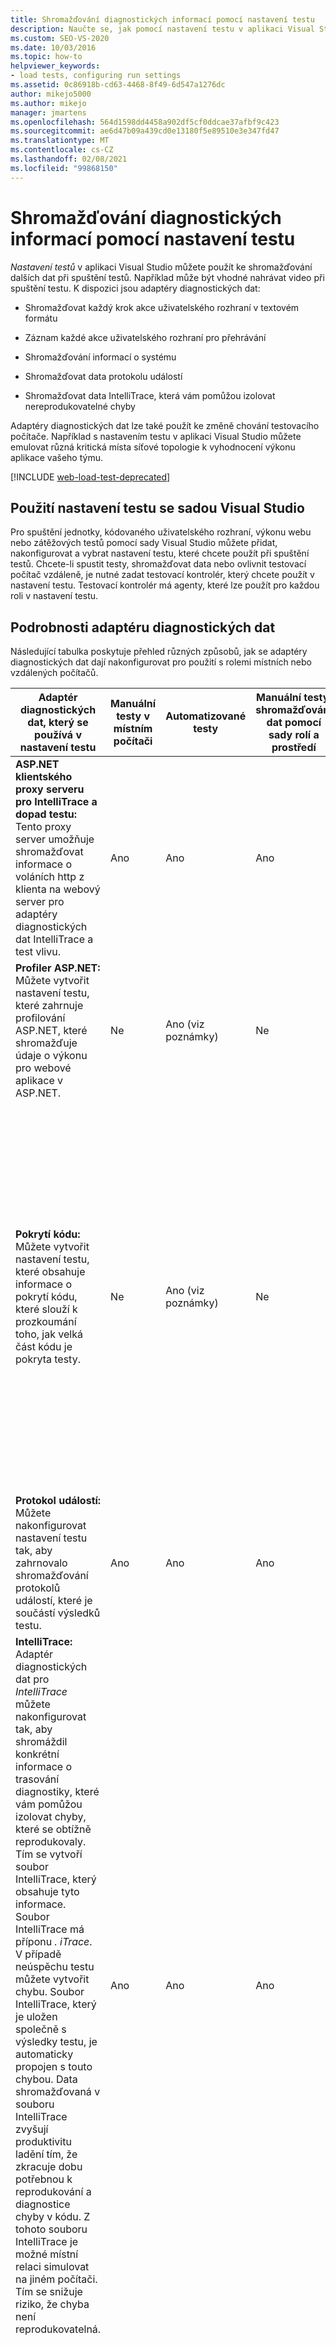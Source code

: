 ```yaml
---
title: Shromažďování diagnostických informací pomocí nastavení testu
description: Naučte se, jak pomocí nastavení testu v aplikaci Visual Studio shromažďovat další data při spuštění testů. Přečtěte si o několika adaptérech diagnostických dat.
ms.custom: SEO-VS-2020
ms.date: 10/03/2016
ms.topic: how-to
helpviewer_keywords:
- load tests, configuring run settings
ms.assetid: 0c86918b-cd63-4468-8f49-6d547a1276dc
author: mikejo5000
ms.author: mikejo
manager: jmartens
ms.openlocfilehash: 564d1598dd4458a902df5cf0ddcae37afbf9c423
ms.sourcegitcommit: ae6d47b09a439cd0e13180f5e89510e3e347fd47
ms.translationtype: MT
ms.contentlocale: cs-CZ
ms.lasthandoff: 02/08/2021
ms.locfileid: "99868150"
---
```

# <a name="collect-diagnostic-information-using-test-settings"></a>Shromažďování diagnostických informací pomocí nastavení testu

*Nastavení testů* v aplikaci Visual Studio můžete použít ke shromažďování dalších dat při spuštění testů. Například může být vhodné nahrávat video při spuštění testu. K dispozici jsou adaptéry diagnostických dat:

- Shromažďovat každý krok akce uživatelského rozhraní v textovém formátu

- Záznam každé akce uživatelského rozhraní pro přehrávání

- Shromažďování informací o systému

- Shromažďovat data protokolu událostí

- Shromažďovat data IntelliTrace, která vám pomůžou izolovat nereprodukovatelné chyby

Adaptéry diagnostických dat lze také použít ke změně chování testovacího počítače. Například s nastavením testu v aplikaci Visual Studio můžete emulovat různá kritická místa síťové topologie k vyhodnocení výkonu aplikace vašeho týmu.

[!INCLUDE [web-load-test-deprecated](includes/web-load-test-deprecated.md)]

## <a name="use-test-settings-with-visual-studio"></a>Použití nastavení testu se sadou Visual Studio

Pro spuštění jednotky, kódovaného uživatelského rozhraní, výkonu webu nebo zátěžových testů pomocí sady Visual Studio můžete přidat, nakonfigurovat a vybrat nastavení testu, které chcete použít při spuštění testů. Chcete-li spustit testy, shromažďovat data nebo ovlivnit testovací počítač vzdáleně, je nutné zadat testovací kontrolér, který chcete použít v nastavení testu. Testovací kontrolér má agenty, které lze použít pro každou roli v nastavení testu.

## <a name="diagnostic-data-adapter-details"></a>Podrobnosti adaptéru diagnostických dat

Následující tabulka poskytuje přehled různých způsobů, jak se adaptéry diagnostických dat dají nakonfigurovat pro použití s rolemi místních nebo vzdálených počítačů.

|Adaptér diagnostických dat, který se používá v nastavení testu|Manuální testy v místním počítači|Automatizované testy|Manuální testy: shromažďování dat pomocí sady rolí a prostředí|Poznámky|
|-|-|-|-|-|
|**ASP.NET klientského proxy serveru pro IntelliTrace a dopad testu:** Tento proxy server umožňuje shromažďovat informace o voláních http z klienta na webový server pro adaptéry diagnostických dat IntelliTrace a test vlivu.|Ano|Ano|Ano|– Použijte tuto možnost pouze v případě, že jsou pro roli klienta vybrány adaptéry diagnostických dat IntelliTrace nebo test dopadu.|
|**Profiler ASP.NET:** Můžete vytvořit nastavení testu, které zahrnuje profilování ASP.NET, které shromažďuje údaje o výkonu pro webové aplikace v ASP.NET.|Ne|Ano (viz poznámky)|Ne|– Tento adaptér diagnostických dat je podporován pouze při spuštění zátěžových testů ze sady Visual Studio.|
|**Pokrytí kódu:** Můžete vytvořit nastavení testu, které obsahuje informace o pokrytí kódu, které slouží k prozkoumání toho, jak velká část kódu je pokryta testy.|Ne|Ano (viz poznámky)|Ne|– Pokrytí kódu lze použít pouze při spuštění automatizovaného testu ze sady Visual Studio nebo *mstest.exe* a pouze z počítače, na kterém je test spuštěn. Vzdálená kolekce není podporována.<br />– Shromažďování dat o pokrytí kódu nefunguje, pokud máte nastavení testu nakonfigurované na shromažďování informací IntelliTrace. **Poznámka:**  Tento adaptér diagnostických dat platí pouze pro nastavení testu sady Visual Studio. Nepoužívá se pro nastavení testu v Microsoft Test Manager (zastaralé v aplikaci Visual Studio 2017). Kromě toho je tento adaptér kompatibilní s projekty testů sady Visual Studio 2010. **Poznámka:**  Z důvodu kompatibility je pokrytí kódem použito při spuštění automatických testů z Microsoft Test Manager nebo na vzdáleném testovacím agentovi ze sady Visual Studio pomocí MSTest runneru.|
|**Protokol událostí:** Můžete nakonfigurovat nastavení testu tak, aby zahrnovalo shromažďování protokolů událostí, které je součástí výsledků testu.|Ano|Ano|Ano||
|**IntelliTrace:** Adaptér diagnostických dat pro *IntelliTrace* můžete nakonfigurovat tak, aby shromáždil konkrétní informace o trasování diagnostiky, které vám pomůžou izolovat chyby, které se obtížně reprodukovaly. Tím se vytvoří soubor IntelliTrace, který obsahuje tyto informace. Soubor IntelliTrace má příponu *. iTrace*. V případě neúspěchu testu můžete vytvořit chybu. Soubor IntelliTrace, který je uložen společně s výsledky testu, je automaticky propojen s touto chybou. Data shromažďovaná v souboru IntelliTrace zvyšují produktivitu ladění tím, že zkracuje dobu potřebnou k reprodukování a diagnostice chyby v kódu. Z tohoto souboru IntelliTrace je možné místní relaci simulovat na jiném počítači. Tím se snižuje riziko, že chyba není reprodukovatelná.|Ano|Ano|Ano|– Pokud povolíte shromažďování dat IntelliTrace, shromažďování dat o pokrytí kódu nefungují.<br />– Pokud používáte IntelliTrace pro roli webového klienta, je také nutné vybrat proxy klienta ASP.NET pro IntelliTrace a adaptér diagnostických dat dopadu testu.<br />-Podporovány jsou pouze následující verze služby IIS: IIS 7,0, IIS 7,5 a IIS 8,0.|
|**Emulace sítě:** Můžete určit, že chcete do testu umístit umělé zatížení sítě pomocí nastavení testu. Emulace sítě má vliv na komunikaci do a z počítače tím, že emuluje konkrétní rychlost síťového připojení, například telefonické připojení. |Ne|Ano (viz poznámky)|Ne|Adaptér diagnostických dat emulace sítě můžete použít pro roli klienta nebo serveru. Nemusíte používat adaptér na obou těchto rolích, které vzájemně komunikují. **Poznámka:**  Tento adaptér diagnostických dat platí pouze pro nastavení testu sady Visual Studio. Nepoužívá se pro nastavení testu v Microsoft Test Manager (zastaralé v aplikaci Visual Studio 2017). **Poznámka:**  K zvýšení rychlosti síťového připojení nelze použít emulaci sítě. **Upozornění:**  Pokud zahrnete adaptér diagnostických dat emulace sítě do nastavení testu a máte v úmyslu ho použít na místním počítači, je nutné také připojit ovladač emulace sítě k jednomu z síťových adaptérů vašeho počítače. Ovladač emulace sítě je vyžadován pro fungování adaptéru diagnostických dat síťové emulace. Ovladač emulace sítě je nainstalovaný a vázaný na adaptér dvěma způsoby: <ul><li>**Ovladač pro emulaci sítě nainstalovaný s Microsoft Visual Studio testovacího agenta:** Testovacího agenta sady Visual Studio lze použít na vzdálených počítačích i na místním počítači. Když nainstalujete testovacího agenta sady Visual Studio, proces instalace zahrnuje konfigurační krok, který váže ovladač emulace sítě k vaší síťové kartě. Další informace najdete v tématu [instalace a konfigurace testovacích agentů](../test/lab-management/install-configure-test-agents.md).</li><li>**Ovladač pro emulaci sítě nainstalovaný s Microsoft Visual Studio Test Professional:** Při prvním použití emulace sítě budete vyzváni k navázání ovladače emulace sítě na síťovou kartu.</li></ul> Ovladač emulace sítě můžete také nainstalovat z příkazového řádku na místním počítači bez instalace testovacího agenta sady Visual Studio pomocí následujícího příkazu: **VSTESTCONFIG NETWORKEMULATION/Install** **Upozornění:**  adaptér emulace sítě je ignorován pomocí zátěžových testů. Místo toho testy zatížení používají nastavení, která jsou uvedena v síťové kombinaci scénáře zátěžového testu.|
|**Systémové informace:** Nastavení testu lze nastavit tak, aby obsahovalo systémové informace o počítači, na kterém je test spuštěn.|Ano|Ano|Ano||
|**Dopad testu:** Můžete shromažďovat informace o metodách kódu vaší aplikace, které byly použity při spuštění testovacího případu. To lze použít společně se změnami v kódu aplikace, které vývojáři udělali k určení, které testy byly ovlivněny změnami vývoje.|Ano|Ano|Ano|– Pokud shromažďujete data dopadu testu pro roli webového klienta, je také nutné vybrat proxy server klienta ASP.NET pro adaptér diagnostických dat IntelliTrace a dopad testu.<br />-Podporovány jsou pouze následující verze služby IIS: IIS 7,0, IIS 7,5 a IIS 8,0.|
|**Záznam videa:** Můžete vytvořit záznam videa relace plochy při spuštění testu. Video může pomáhat ostatním členům týmu izolovat problémy s aplikacemi, které se obtížně reprodukovaly.|Ano|Ano (viz poznámky)|Ano|– Pokud povolíte, aby byl software testovacího agenta spuštěn jako proces namísto služby, můžete vytvořit záznam videa při spuštění automatizovaných testů.|
